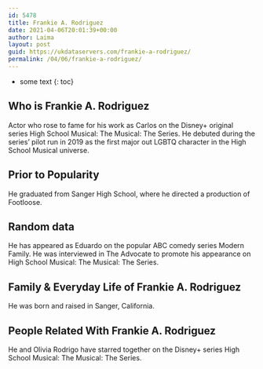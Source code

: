 ```yaml
---
id: 5478
title: Frankie A. Rodriguez
date: 2021-04-06T20:01:39+00:00
author: Laima
layout: post
guid: https://ukdataservers.com/frankie-a-rodriguez/
permalink: /04/06/frankie-a-rodriguez/
---
```


* some text
{: toc}


## Who is Frankie A. Rodriguez
                  
                  
                  
Actor who rose to fame for his work as Carlos on the Disney+ original series High School Musical: The Musical: The Series. He debuted during the series&#8217; pilot run in 2019 as the first major out LGBTQ character in the High School Musical universe.
                  
              
            
              
            
                
                
                
## Prior to Popularity
                  
                  
                  
He graduated from Sanger High School, where he directed a production of Footloose.
                  
              
            
              
            
                
                
                
## Random data
                  
                  
                  
He has appeared as Eduardo on the popular ABC comedy series Modern Family. He was interviewed in The Advocate to promote his appearance on High School Musical: The Musical: The Series.
                  
              
            
              
            
                
                
                
## Family & Everyday Life of Frankie A. Rodriguez
                  
                  
                  
He was born and raised in Sanger, California.
                  
              
            
              
            
                
                
                
## People Related With Frankie A. Rodriguez
                  
                  
                  
He and Olivia Rodrigo have starred together on the Disney+ series High School Musical: The Musical: The Series.
                  
              
            
              
            
                
              
            
              
              
            
            
              
            
          
          
          